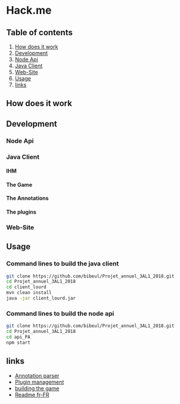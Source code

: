 # Hack.me

## Table of contents
1. [How does it work](#how-does-it-work)
2. [Development](#development)
  1. [Node Api](#node-api)
  2. [Java Client](#java-client)
  3. [Web-Site](#web-site)
3. [Usage](#usage)
4. [links](#links)

## How does it work

## Development
### Node Api

### Java Client
#### IHM

#### The Game

#### The Annotations

#### The plugins

### Web-Site

## Usage
### Command lines to build the java client
```bash
git clone https://github.com/bibeul/Projet_annuel_3AL1_2018.git
cd Projet_annuel_3AL1_2018
cd client_lourd
mvn clean install
java -jar client_lourd.jar
```

### Command lines to build the node api
```bash
git clone https://github.com/bibeul/Projet_annuel_3AL1_2018.git
cd Projet_annuel_3AL1_2018
cd api_PA
npm start
```

## links
+ [Annotation parser](#)
+ [Plugin management](#)
+ [building the game](#)
+ [Readme fr-FR](README.md)
